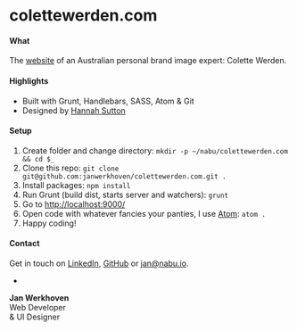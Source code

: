 # colettewerden.com

#### What
The [website](http://colettewerden.com/) of an Australian personal brand image expert: Colette Werden.

#### Highlights
* Built with Grunt, Handlebars, SASS, Atom & Git
* Designed by [Hannah Sutton](http://hannahsuttondesign.com/)

#### Setup
1. Create folder and change directory: `mkdir -p ~/nabu/colettewerden.com && cd $_`
2. Clone this repo: `git clone git@github.com:janwerkhoven/colettewerden.com.git .`
3. Install packages: `npm install`
4. Run Grunt (build dist, starts server and watchers): `grunt`
5. Go to [http://localhost:9000/](http://localhost:9000/)
6. Open code with whatever fancies your panties, I use [Atom](https://atom.io/): `atom .`
7. Happy coding!

#### Contact
Get in touch on [LinkedIn](https://au.linkedin.com/pub/jan-werkhoven/10/64/b30), [GitHub](https://github.com/janwerkhoven) or <a href="mailto:jan@nabu.io">jan@nabu.io</a>.

-

**Jan Werkhoven**  
Web Developer  
& UI Designer
